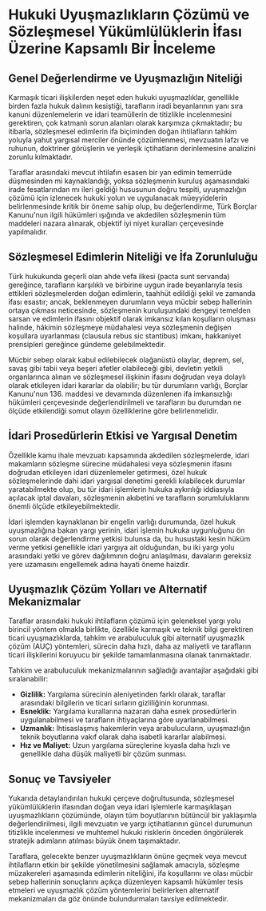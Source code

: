 ﻿# Hukuki Uyuşmazlıkların Çözümü ve Sözleşmesel Yükümlülüklerin İfası Üzerine Kapsamlı Bir İnceleme

## Genel Değerlendirme ve Uyuşmazlığın Niteliği

Karmaşık ticari ilişkilerden neşet eden hukuki uyuşmazlıklar, genellikle birden fazla hukuk dalının kesiştiği, tarafların iradi beyanlarının yanı sıra kanuni düzenlemelerin ve idari teamüllerin de titizlikle incelenmesini gerektiren, çok katmanlı sorun alanları olarak karşımıza çıkmaktadır; bu itibarla, sözleşmesel edimlerin ifa biçiminden doğan ihtilafların tahkim yoluyla yahut yargısal merciler önünde çözümlenmesi, mevzuatın lafzı ve ruhunun, doktriner görüşlerin ve yerleşik içtihatların derinlemesine analizini zorunlu kılmaktadır.

Taraflar arasındaki mevcut ihtilafın esasen bir yan edimin temerrüde düşmesinden mi kaynaklandığı, yoksa sözleşmenin kuruluş aşamasındaki irade fesatlarından mı ileri geldiği hususunun doğru tespiti, uyuşmazlığın çözümü için izlenecek hukuki yolun ve uygulanacak müeyyidelerin belirlenmesinde kritik bir öneme sahip olup, bu değerlendirme, Türk Borçlar Kanunu'nun ilgili hükümleri ışığında ve akdedilen sözleşmenin tüm maddeleri nazara alınarak, objektif iyi niyet kuralları çerçevesinde yapılmalıdır.

## Sözleşmesel Edimlerin Niteliği ve İfa Zorunluluğu

Türk hukukunda geçerli olan ahde vefa ilkesi (pacta sunt servanda) gereğince, tarafların karşılıklı ve birbirine uygun irade beyanlarıyla tesis ettikleri sözleşmelerden doğan edimlerin, taahhüt edildiği şekil ve zamanda ifası esastır; ancak, beklenmeyen durumların veya mücbir sebep hallerinin ortaya çıkması neticesinde, sözleşmenin kuruluşundaki dengeyi temelden sarsan ve edimlerin ifasını objektif olarak imkansız kılan koşulların oluşması halinde, hâkimin sözleşmeye müdahalesi veya sözleşmenin değişen koşullara uyarlanması (clausula rebus sic stantibus) imkanı, hakkaniyet prensipleri gereğince gündeme gelebilmektedir.

Mücbir sebep olarak kabul edilebilecek olağanüstü olaylar, deprem, sel, savaş gibi tabii veya beşeri afetler olabileceği gibi, devletin yetkili organlarınca alınan ve sözleşmesel ilişkinin ifasını doğrudan veya dolaylı olarak etkileyen idari kararlar da olabilir; bu tür durumların varlığı, Borçlar Kanunu'nun 136. maddesi ve devamında düzenlenen ifa imkansızlığı hükümleri çerçevesinde değerlendirilmeli ve tarafların bu durumdan ne ölçüde etkilendiği somut olayın özelliklerine göre belirlenmelidir.

## İdari Prosedürlerin Etkisi ve Yargısal Denetim

Özellikle kamu ihale mevzuatı kapsamında akdedilen sözleşmelerde, idari makamların sözleşme sürecine müdahalesi veya sözleşmenin ifasını doğrudan etkileyen idari düzenlemeler getirmesi, özel hukuk sözleşmelerinde dahi idari yargısal denetimi gerekli kılabilecek durumlar yaratabilmekte olup, bu tür idari işlemlerin hukuka aykırılığı iddiasıyla açılacak iptal davaları, sözleşmenin akıbetini ve tarafların sorumluluklarını önemli ölçüde etkileyebilmektedir.

İdari işlemden kaynaklanan bir engelin varlığı durumunda, özel hukuk uyuşmazlığına bakan yargı yerinin, idari işlemin hukuka uygunluğunu ön sorun olarak değerlendirme yetkisi bulunsa da, bu husustaki kesin hüküm verme yetkisi genellikle idari yargıya ait olduğundan, bu iki yargı yolu arasındaki yetki ve görev dağılımının doğru anlaşılması, davaların gereksiz yere uzamasını engellemek adına hayati öneme haizdir.

## Uyuşmazlık Çözüm Yolları ve Alternatif Mekanizmalar

Taraflar arasındaki hukuki ihtilafların çözümü için geleneksel yargı yolu birincil yöntem olmakla birlikte, özellikle karmaşık ve teknik bilgi gerektiren ticari uyuşmazlıklarda, tahkim ve arabuluculuk gibi alternatif uyuşmazlık çözüm (AUÇ) yöntemleri, sürecin daha hızlı, daha az maliyetli ve tarafların ticari ilişkilerini koruyucu bir şekilde tamamlanmasına olanak tanımaktadır.

Tahkim ve arabuluculuk mekanizmalarının sağladığı avantajlar aşağıdaki gibi sıralanabilir:

*   **Gizlilik:** Yargılama sürecinin aleniyetinden farklı olarak, taraflar arasındaki bilgilerin ve ticari sırların gizliliğinin korunması.
*   **Esneklik:** Yargılama kurallarına nazaran daha esnek prosedürlerin uygulanabilmesi ve tarafların ihtiyaçlarına göre uyarlanabilmesi.
*   **Uzmanlık:** İhtisaslaşmış hakemlerin veya arabulucuların, uyuşmazlığın teknik boyutlarına vakıf olarak daha isabetli kararlar alabilmesi.
*   **Hız ve Maliyet:** Uzun yargılama süreçlerine kıyasla daha hızlı ve genellikle daha düşük maliyetli bir çözüm sunması.

## Sonuç ve Tavsiyeler

Yukarıda detaylandırılan hukuki çerçeve doğrultusunda, sözleşmesel yükümlülüklerin ifasından doğan veya idari işlemlerle karmaşıklaşan uyuşmazlıkların çözümünde, olayın tüm boyutlarının bütüncül bir yaklaşımla değerlendirilmesi, ilgili mevzuatın ve yargı içtihatlarının güncel durumunun titizlikle incelenmesi ve muhtemel hukuki risklerin önceden öngörülerek stratejik adımların atılması büyük önem taşımaktadır.

Taraflara, gelecekte benzer uyuşmazlıkların önüne geçmek veya mevcut ihtilafların etkin bir şekilde yönetilmesini sağlamak amacıyla, sözleşme müzakereleri aşamasında edimlerin niteliğini, ifa koşullarını ve olası mücbir sebep hallerinin sonuçlarını açıkça düzenleyen kapsamlı hükümler tesis etmeleri ve uyuşmazlık çözüm yöntemlerini belirlerken alternatif mekanizmaları da göz önünde bulundurmaları tavsiye edilmektedir.


